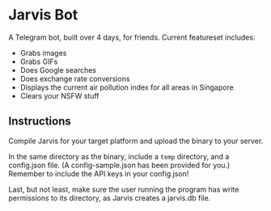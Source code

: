 # Jarvis Bot

A Telegram bot, built over 4 days, for friends. Current featureset includes: 

* Grabs images
* Grabs GIFs
* Does Google searches
* Does exchange rate conversions
* Displays the current air pollution index for all areas in Singapore
* Clears your NSFW stuff

## Instructions 
Compile Jarvis for your target platform and upload the binary to your server. 

In the same directory as the binary, include a `temp` directory, and a config.json file. (A
config-sample.json has been provided for you.) Remember to include the API keys
in your config.json! 

Last, but not least, make sure the user running the program has write permissions to its directory, 
as Jarvis creates a jarvis.db file.
